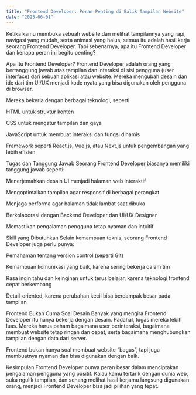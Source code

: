 ```yaml
---
title: "Frontend Developer: Peran Penting di Balik Tampilan Website"
date: "2025-06-01"
---
```


Ketika kamu membuka sebuah website dan melihat tampilannya yang rapi, navigasi yang mudah, serta animasi yang halus, semua itu adalah hasil kerja seorang Frontend Developer. Tapi sebenarnya, apa itu Frontend Developer dan kenapa peran ini begitu penting?

Apa Itu Frontend Developer?
Frontend Developer adalah orang yang bertanggung jawab atas tampilan dan interaksi di sisi pengguna (user interface) dari sebuah aplikasi atau website. Mereka mengubah desain dan ide dari tim UI/UX menjadi kode nyata yang bisa digunakan oleh pengguna di browser.

Mereka bekerja dengan berbagai teknologi, seperti:

HTML untuk struktur konten

CSS untuk mengatur tampilan dan gaya

JavaScript untuk membuat interaksi dan fungsi dinamis

Framework seperti React.js, Vue.js, atau Next.js untuk pengembangan yang lebih efisien

Tugas dan Tanggung Jawab
Seorang Frontend Developer biasanya memiliki tanggung jawab seperti:

Menerjemahkan desain UI menjadi halaman web interaktif

Mengoptimalkan tampilan agar responsif di berbagai perangkat

Menjaga performa agar halaman tidak lambat saat dibuka

Berkolaborasi dengan Backend Developer dan UI/UX Designer

Memastikan pengalaman pengguna tetap nyaman dan intuitif

Skill yang Dibutuhkan
Selain kemampuan teknis, seorang Frontend Developer juga perlu punya:

Pemahaman tentang version control (seperti Git)

Kemampuan komunikasi yang baik, karena sering bekerja dalam tim

Rasa ingin tahu dan keinginan untuk terus belajar, karena teknologi frontend cepat berkembang

Detail-oriented, karena perubahan kecil bisa berdampak besar pada tampilan

Frontend Bukan Cuma Soal Desain
Banyak yang mengira Frontend Developer itu hanya bekerja dengan desain. Padahal, tugas mereka lebih luas. Mereka harus paham bagaimana user berinteraksi, bagaimana membuat website tetap ringan dan cepat, serta bagaimana menghubungkan tampilan dengan data dari server.

Frontend bukan hanya soal membuat website “bagus”, tapi juga membuatnya nyaman dan bisa digunakan dengan baik.

Kesimpulan
Frontend Developer punya peran besar dalam menciptakan pengalaman pengguna yang positif. Kalau kamu tertarik dengan dunia web, suka ngulik tampilan, dan senang melihat hasil kerjamu langsung digunakan orang, menjadi Frontend Developer bisa jadi pilihan yang tepat.